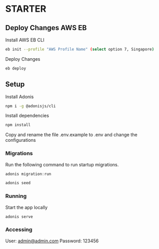 # STARTER

## Deploy Changes AWS EB
Install AWS EB CLI
```bash
eb init --profile "AWS Profile Name" (select option 7, Singapore)
```
Deploy Changes
```bash
eb deploy
```

## Setup

Install Adonis
```bash
npm i -g @adonisjs/cli
```

Install dependencies
```bash
npm install
```

Copy and rename the file .env.example to .env and change the configurations


### Migrations

Run the following command to run startup migrations.

```js
adonis migration:run
```

```js
adonis seed
```

### Running

Start the app locally

```js
adonis serve
```

### Accessing

User: admin@admin.com
Password: 123456
